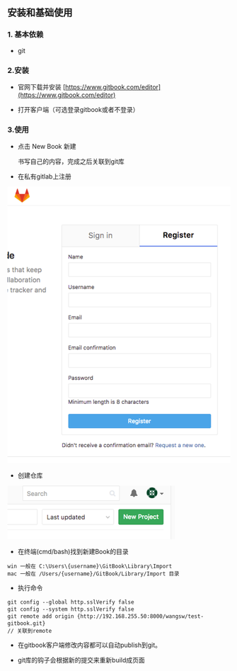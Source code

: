 ## 安装和基础使用

### 1. 基本依赖

* git

### 2.安装

* 官网下载并安装  [https://www.gitbook.com/editor](https://www.gitbook.com/editor)

* 打开客户端（可选登录gitbook或者不登录）

### 3.使用

* 点击 New Book 新建

    书写自己的内容，完成之后关联到git库

* 在私有gitlab上注册

![](/assets/gitlab-register.png)

* 创建仓库

![](/assets/gitlab-new.png)

* 在终端(cmd/bash)找到新建Book的目录

```
win 一般在 C:\Users\{username}\GitBook\Library\Import
mac 一般在 /Users/{username}/GitBook/Library/Import 目录

```
* 执行命令

```
git config --global http.sslVerify false
git config --system http.sslVerify false
git remote add origin {http://192.168.255.50:8000/wangsw/test-gitbook.git}
// 关联到remote
```

* 在gitbook客户端修改内容都可以自动publish到git。

* git库的钩子会根据新的提交来重新build成页面



